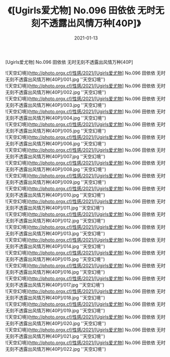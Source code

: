 ﻿---
layout: post
title:  《[Ugirls爱尤物] No.096 田依依 无时无刻不透露出风情万种[40P]》
date:   2021-01-13
image: http://photo.orgx.cf/性感/2021/[Ugirls爱尤物] No.096 田依依 无时无刻不透露出风情万种[40P]/000.jpg
categories: [美女, 性感, 泳衣]
---

[Ugirls爱尤物] No.096 田依依 无时无刻不透露出风情万种[40P]



![天空幻境](http://photo.orgx.cf/性感/2021/[Ugirls爱尤物] No.096 田依依 无时无刻不透露出风情万种[40P]/001.jpg ''天空幻境'') <br>
![天空幻境](http://photo.orgx.cf/性感/2021/[Ugirls爱尤物] No.096 田依依 无时无刻不透露出风情万种[40P]/002.jpg ''天空幻境'') <br>
![天空幻境](http://photo.orgx.cf/性感/2021/[Ugirls爱尤物] No.096 田依依 无时无刻不透露出风情万种[40P]/003.jpg ''天空幻境'') <br>
![天空幻境](http://photo.orgx.cf/性感/2021/[Ugirls爱尤物] No.096 田依依 无时无刻不透露出风情万种[40P]/004.jpg ''天空幻境'') <br>
![天空幻境](http://photo.orgx.cf/性感/2021/[Ugirls爱尤物] No.096 田依依 无时无刻不透露出风情万种[40P]/005.jpg ''天空幻境'') <br>
![天空幻境](http://photo.orgx.cf/性感/2021/[Ugirls爱尤物] No.096 田依依 无时无刻不透露出风情万种[40P]/006.jpg ''天空幻境'') <br>
![天空幻境](http://photo.orgx.cf/性感/2021/[Ugirls爱尤物] No.096 田依依 无时无刻不透露出风情万种[40P]/007.jpg ''天空幻境'') <br>
![天空幻境](http://photo.orgx.cf/性感/2021/[Ugirls爱尤物] No.096 田依依 无时无刻不透露出风情万种[40P]/008.jpg ''天空幻境'') <br>
![天空幻境](http://photo.orgx.cf/性感/2021/[Ugirls爱尤物] No.096 田依依 无时无刻不透露出风情万种[40P]/009.jpg ''天空幻境'') <br>
![天空幻境](http://photo.orgx.cf/性感/2021/[Ugirls爱尤物] No.096 田依依 无时无刻不透露出风情万种[40P]/010.jpg ''天空幻境'') <br>
![天空幻境](http://photo.orgx.cf/性感/2021/[Ugirls爱尤物] No.096 田依依 无时无刻不透露出风情万种[40P]/011.jpg ''天空幻境'') <br>
![天空幻境](http://photo.orgx.cf/性感/2021/[Ugirls爱尤物] No.096 田依依 无时无刻不透露出风情万种[40P]/012.jpg ''天空幻境'') <br>
![天空幻境](http://photo.orgx.cf/性感/2021/[Ugirls爱尤物] No.096 田依依 无时无刻不透露出风情万种[40P]/013.jpg ''天空幻境'') <br>
![天空幻境](http://photo.orgx.cf/性感/2021/[Ugirls爱尤物] No.096 田依依 无时无刻不透露出风情万种[40P]/014.jpg ''天空幻境'') <br>
![天空幻境](http://photo.orgx.cf/性感/2021/[Ugirls爱尤物] No.096 田依依 无时无刻不透露出风情万种[40P]/015.jpg ''天空幻境'') <br>
![天空幻境](http://photo.orgx.cf/性感/2021/[Ugirls爱尤物] No.096 田依依 无时无刻不透露出风情万种[40P]/016.jpg ''天空幻境'') <br>
![天空幻境](http://photo.orgx.cf/性感/2021/[Ugirls爱尤物] No.096 田依依 无时无刻不透露出风情万种[40P]/017.jpg ''天空幻境'') <br>
![天空幻境](http://photo.orgx.cf/性感/2021/[Ugirls爱尤物] No.096 田依依 无时无刻不透露出风情万种[40P]/018.jpg ''天空幻境'') <br>
![天空幻境](http://photo.orgx.cf/性感/2021/[Ugirls爱尤物] No.096 田依依 无时无刻不透露出风情万种[40P]/019.jpg ''天空幻境'') <br>
![天空幻境](http://photo.orgx.cf/性感/2021/[Ugirls爱尤物] No.096 田依依 无时无刻不透露出风情万种[40P]/020.jpg ''天空幻境'') <br>
![天空幻境](http://photo.orgx.cf/性感/2021/[Ugirls爱尤物] No.096 田依依 无时无刻不透露出风情万种[40P]/021.jpg ''天空幻境'') <br>
![天空幻境](http://photo.orgx.cf/性感/2021/[Ugirls爱尤物] No.096 田依依 无时无刻不透露出风情万种[40P]/022.jpg ''天空幻境'') <br>